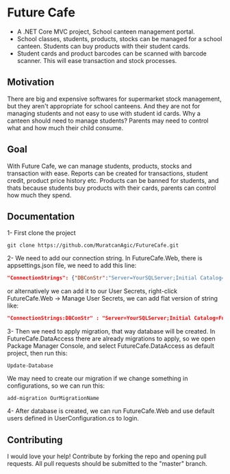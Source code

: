 # Future Cafe
* A .NET Core MVC project, School canteen management portal.
* School classes, students, products, stocks can be managed for a school canteen. Students can buy products with their student cards.
* Student cards and product barcodes can be scanned with barcode scanner. This will ease transaction and stock processes.
## Motivation
There are big and expensive softwares for supermarket stock management, but they aren't appropriate for school canteens. And they are not for managing students and not easy to use with student id cards. Why a canteen should need to manage students? Parents may need to control what and how much their child consume.  
## Goal
With Future Cafe, we can manage students, products, stocks and transaction with ease. Reports can be created for transactions, student credit, product price history etc. Products can be banned for students, and thats because students buy products with their cards, parents can control how much they spend.
## Documentation
1- First clone the project
```
git clone https://github.com/MuratcanAgic/FutureCafe.git
```
2- We need to add our connection string. In FutureCafe.Web, there is appsettings.json file, we need to add this line:
```json
"ConnectionStrings": {"DBConStr":"Server=YourSQLServer;Initial Catalog=FutureCafeBirey;User Id=YourUserId;Password=YourPassword;TrustServerCertificate=true;"}
```
or alternatively we can add it to our User Secrets, right-click FutureCafe.Web -> Manage User Secrets, we can add flat version of string like:
```json
"ConnectionStrings:DBConStr" : "Server=YourSQLServer;Initial Catalog=FutureCafeBirey;User Id=YourUserId;Password=YourPassword;TrustServerCertificate=true;"
```
3- Then we need to apply migration, that way database will be created. In FutureCafe.DataAccess there are already migrations to apply, so we open Package Manager Console, and select FutureCafe.DataAccess as default project, then run this:
```
Update-Database
```
We may need to create our migration if we change something in configurations, so we can run this:
```
add-migration OurMigrationName
```
4- After database is created, we can run FutureCafe.Web and use default users defined in UserConfiguration.cs to login.
## Contributing
I would love your help! Contribute by forking the repo and opening pull requests. All pull requests should be submitted to the "master" branch.
